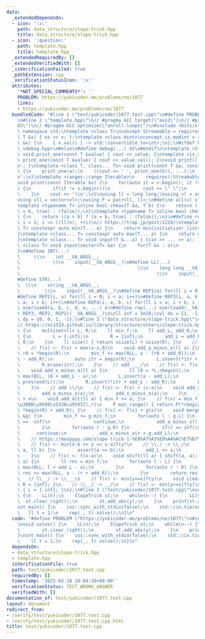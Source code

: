 ```yaml
---
data:
  _extendedDependsOn:
  - icon: ':x:'
    path: data_structure/slope-trick.hpp
    title: data_structure/slope-trick.hpp
  - icon: ':question:'
    path: template.hpp
    title: template.hpp
  _extendedRequiredBy: []
  _extendedVerifiedWith: []
  _isVerificationFailed: true
  _pathExtension: cpp
  _verificationStatusIcon: ':x:'
  attributes:
    '*NOT_SPECIAL_COMMENTS*': ''
    PROBLEM: https://yukicoder.me/problems/no/1077
    links:
    - https://yukicoder.me/problems/no/1077
  bundledCode: "#line 1 \"test/yukicoder/1077.test.cpp\"\n#define PROBLEM \"https://yukicoder.me/problems/no/1077\"\
    \n#line 2 \"template.hpp\"\n// #pragma GCC target(\"avx2\")\n// #pragma GCC optimize(\"\
    O3\")\n// #pragma GCC optimize(\"unroll-loops\")\n#include <bits/stdc++.h>\nusing\
    \ namespace std;\ntemplate <class T>\nconcept Streamable = requires(ostream os,\
    \ T &x) { os << x; };\ntemplate <class mint>\nconcept is_modint = requires(mint\
    \ &x) {\n    { x.val() } -> std::convertible_to<int>;\n};\n#ifdef LOCAL\n#include\
    \ <debug.hpp>\n#else\n#define debug(...) 42\n#endif\n\ntemplate <Streamable T>\
    \ void print_one(const T &value) { cout << value; }\ntemplate <is_modint T> void\
    \ print_one(const T &value) { cout << value.val(); }\nvoid print() { cout << '\\\
    n'; }\ntemplate <class T, class... Ts> void print(const T &a, const Ts &...b)\
    \ {\n    print_one(a);\n    ((cout << ' ', print_one(b)), ...);\n    cout << '\\\
    n';\n}\ntemplate <ranges::range Iterable>\n    requires(!Streamable<Iterable>)\n\
    void print(const Iterable &v) {\n    for(auto it = v.begin(); it != v.end(); ++it)\
    \ {\n        if(it != v.begin())\n            cout << \" \";\n        print_one(*it);\n\
    \    }\n    cout << '\\n';\n}\nusing ll = long long;\nusing vl = vector<ll>;\n\
    using vll = vector<vl>;\nusing P = pair<ll, ll>;\n#define all(v) v.begin(), v.end()\n\
    template <typename T> inline bool chmax(T &a, T b) {\n    return ((a < b) ? (a\
    \ = b, true) : (false));\n}\ntemplate <typename T> inline bool chmin(T &a, T b)\
    \ {\n    return ((a > b) ? (a = b, true) : (false));\n}\n#define rep1(i, n) for(ll\
    \ i = 1; i <= ((ll)n); ++i)\n// https://trap.jp/post/1224/\ntemplate <class...\
    \ T> constexpr auto min(T... a) {\n    return min(initializer_list<common_type_t<T...>>{a...});\n\
    }\ntemplate <class... T> constexpr auto max(T... a) {\n    return max(initializer_list<common_type_t<T...>>{a...});\n\
    }\ntemplate <class... T> void input(T &...a) { (cin >> ... >> a); }\ntemplate\
    \ <class T> void input(vector<T> &a) {\n    for(T &x : a)\n        cin >> x;\n\
    }\n#define INT(...)                                                          \
    \     \\\n    int __VA_ARGS__;                                               \
    \            \\\n    input(__VA_ARGS__)\n#define LL(...)                     \
    \                                           \\\n    long long __VA_ARGS__;   \
    \                                                  \\\n    input(__VA_ARGS__)\n\
    #define STR(...)                                                             \
    \  \\\n    string __VA_ARGS__;                                               \
    \         \\\n    input(__VA_ARGS__)\n#define REP1(a) for(ll i = 0; i < a; i++)\n\
    #define REP2(i, a) for(ll i = 0; i < a; i++)\n#define REP3(i, a, b) for(ll i =\
    \ a; i < b; i++)\n#define REP4(i, a, b, c) for(ll i = a; i < b; i += c)\n#define\
    \ overload4(a, b, c, d, e, ...) e\n#define rep(...) overload4(__VA_ARGS__, REP4,\
    \ REP3, REP2, REP1)(__VA_ARGS__)\n\nll inf = 3e18;\nvl dx = {1, -1, 0, 0};\nvl\
    \ dy = {0, 0, 1, -1};\n#line 3 \"data_structure/slope-trick.hpp\"\n// https://maspypy.com/slope-trick-1-%E8%A7%A3%E8%AA%AC%E7%B7%A8\n\
    // https://ei1333.github.io/library/structure/others/slope-trick.hpp\nstruct SlopeTrick\
    \ {\n    multiset<ll> L, R;\n    ll min_f;\n    ll add_L, add_R;\n    SlopeTrick()\
    \ {\n        L = {-inf};\n        R = {inf};\n        add_L = add_R = min_f =\
    \ 0;\n    }\n    ll size() { return ssize(L) + ssize(R); }\n    // add \\____\n\
    \    // f(x) <- f(x) + max(a-x,0)\n    void add_a_minus_x(ll a) {\n        ll\
    \ r0 = *begin(R);\n        min_f += max(0LL, a - (r0 + add_R));\n        R.insert(a\
    \ - add_R);\n        auto itr = begin(R);\n        L.insert(*itr + add_R - add_L);\n\
    \        R.erase(itr);\n    }\n    // add ___/\n    // f(x) <- f(x) + max(x-a,0)\n\
    \    void add_x_minus_a(ll a) {\n        ll l0 = *L.rbegin();\n        min_f +=\
    \ max(0LL, l0 + add_L - a);\n        L.insert(a - add_L);\n        auto itr =\
    \ prev(end(L));\n        R.insert(*itr + add_L - add_R);\n        L.erase(itr);\n\
    \    }\n    // add \\/\n    // f(x) <- f(x) + |x-a|\n    void add_abs(ll a) {\n\
    \        add_a_minus_x(a);\n        add_x_minus_a(a);\n    }\n    // f(x) <- f(x)\
    \ + a\n    void add_all(ll a) { min_f += a; }\n    // f(x) = min_f \u3092\u3068\
    \u308B\u9589\u533A\u9593[l,r]\n    P min_range() { return P(*rbegin(L) + add_L,\
    \ *begin(R) + add_R); }\n    // f(x) <- f(x) + g(x)\n    void merge(SlopeTrick\
    \ &g) {\n        min_f += g.min_f;\n        for(auto l : g.L) {\n            if(l\
    \ == -inf)\n                continue;\n            add_a_minus_x(l + g.add_R);\n\
    \        }\n        for(auto r : g.R) {\n            if(r == inf)\n          \
    \      continue;\n            add_x_minus_a(r + g.add_L);\n        }\n    }\n\
    \    // https://maspypy.com/slope-trick-1-%E8%A7%A3%E8%AA%AC%E7%B7%A8#toc18:~:text=%E3%81%B0%E3%82%88%E3%81%84%E3%81%A7%E3%81%99%E3%80%82-,%E3%82%B9%E3%83%A9%E3%82%A4%E3%83%89%E6%9C%80%E5%B0%8F%E5%80%A4%E9%96%A2%E6%95%B0,-%EF%BC%9A\n\
    \    // f(x) <- min[x-b <= y <= x-a]f(y)\n    // \\./ -> \\_/\n    void shift(ll\
    \ a, ll b) {\n        assert(a <= b);\n        add_L += a;\n        add_R += b;\n\
    \    }\n    // f(x) <- f(x-a)\n    void shift(ll a) { shift(a, a); }\n    ll get(ll\
    \ a) {\n        ll res = min_f;\n        for(auto l : L) {\n            res +=\
    \ max(0LL, l + add_L - a);\n        }\n        for(auto r : R) {\n           \
    \ res += max(0LL, a - (r + add_R));\n        }\n        return res;\n    }\n \
    \   // \\__/ -> \\___\n    // f(x) <- min[y<=x]f(y)\n    void clear_right() {\
    \ R = {inf}; }\n    // \\__/ -> __/\n    // f(x) <- min[y>=x]f(y)\n    void clear_left()\
    \ { L = {-inf}; }\n};\n#line 3 \"test/yukicoder/1077.test.cpp\"\nvoid solve()\
    \ {\n    LL(n);\n    SlopeTrick st;\n    while(n--) {\n        LL(y);\n      \
    \  st.clear_right();\n        st.add_abs(y);\n    }\n    print(st.min_f);\n}\n\
    int main() {\n    ios::sync_with_stdio(false);\n    std::cin.tie(nullptr);\n \
    \   ll t = 1;\n    rep(_, t) solve();\n}\n"
  code: "#define PROBLEM \"https://yukicoder.me/problems/no/1077\"\n#include \"data_structure/slope-trick.hpp\"\
    \nvoid solve() {\n    LL(n);\n    SlopeTrick st;\n    while(n--) {\n        LL(y);\n\
    \        st.clear_right();\n        st.add_abs(y);\n    }\n    print(st.min_f);\n\
    }\nint main() {\n    ios::sync_with_stdio(false);\n    std::cin.tie(nullptr);\n\
    \    ll t = 1;\n    rep(_, t) solve();\n}\n"
  dependsOn:
  - data_structure/slope-trick.hpp
  - template.hpp
  isVerificationFile: true
  path: test/yukicoder/1077.test.cpp
  requiredBy: []
  timestamp: '2025-03-18 18:04:39+09:00'
  verificationStatus: TEST_WRONG_ANSWER
  verifiedWith: []
documentation_of: test/yukicoder/1077.test.cpp
layout: document
redirect_from:
- /verify/test/yukicoder/1077.test.cpp
- /verify/test/yukicoder/1077.test.cpp.html
title: test/yukicoder/1077.test.cpp
---
```

